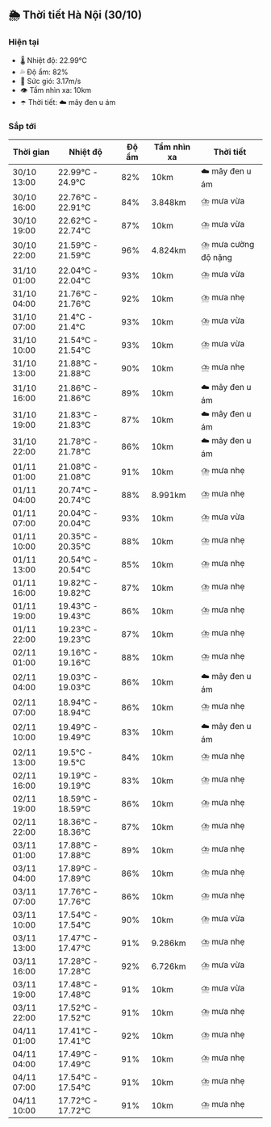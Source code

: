 ## 🌦️ Thời tiết Hà Nội (30/10)

### Hiện tại

- 🌡️ Nhiệt độ: 22.99℃
- 💦 Độ ẩm: 82%
- 💨 Sức gió: 3.17m/s
- 👁️ Tầm nhìn xa: 10km
- ☂️ Thời tiết: ☁️ mây đen u ám

### Sắp tới

| Thời gian | Nhiệt độ | Độ ẩm | Tầm nhìn xa | Thời tiết |
| --- | --- | --- | --- | --- |
| 30/10 13:00 | 22.99℃ - 24.9℃ | 82% | 10km | ☁️ mây đen u ám |
| 30/10 16:00 | 22.76℃ - 22.91℃ | 84% | 3.848km | ⛈️ mưa vừa |
| 30/10 19:00 | 22.62℃ - 22.74℃ | 87% | 10km | ⛈️ mưa vừa |
| 30/10 22:00 | 21.59℃ - 21.59℃ | 96% | 4.824km | ⛈️ mưa cường độ nặng |
| 31/10 01:00 | 22.04℃ - 22.04℃ | 93% | 10km | ⛈️ mưa vừa |
| 31/10 04:00 | 21.76℃ - 21.76℃ | 92% | 10km | ⛈️ mưa nhẹ |
| 31/10 07:00 | 21.4℃ - 21.4℃ | 93% | 10km | ⛈️ mưa vừa |
| 31/10 10:00 | 21.54℃ - 21.54℃ | 93% | 10km | ⛈️ mưa vừa |
| 31/10 13:00 | 21.88℃ - 21.88℃ | 90% | 10km | ⛈️ mưa nhẹ |
| 31/10 16:00 | 21.86℃ - 21.86℃ | 89% | 10km | ☁️ mây đen u ám |
| 31/10 19:00 | 21.83℃ - 21.83℃ | 87% | 10km | ☁️ mây đen u ám |
| 31/10 22:00 | 21.78℃ - 21.78℃ | 86% | 10km | ☁️ mây đen u ám |
| 01/11 01:00 | 21.08℃ - 21.08℃ | 91% | 10km | ⛈️ mưa nhẹ |
| 01/11 04:00 | 20.74℃ - 20.74℃ | 88% | 8.991km | ⛈️ mưa nhẹ |
| 01/11 07:00 | 20.04℃ - 20.04℃ | 93% | 10km | ⛈️ mưa vừa |
| 01/11 10:00 | 20.35℃ - 20.35℃ | 88% | 10km | ⛈️ mưa nhẹ |
| 01/11 13:00 | 20.54℃ - 20.54℃ | 85% | 10km | ⛈️ mưa nhẹ |
| 01/11 16:00 | 19.82℃ - 19.82℃ | 87% | 10km | ⛈️ mưa nhẹ |
| 01/11 19:00 | 19.43℃ - 19.43℃ | 86% | 10km | ⛈️ mưa nhẹ |
| 01/11 22:00 | 19.23℃ - 19.23℃ | 87% | 10km | ⛈️ mưa nhẹ |
| 02/11 01:00 | 19.16℃ - 19.16℃ | 88% | 10km | ⛈️ mưa nhẹ |
| 02/11 04:00 | 19.03℃ - 19.03℃ | 86% | 10km | ☁️ mây đen u ám |
| 02/11 07:00 | 18.94℃ - 18.94℃ | 86% | 10km | ⛈️ mưa nhẹ |
| 02/11 10:00 | 19.49℃ - 19.49℃ | 83% | 10km | ☁️ mây đen u ám |
| 02/11 13:00 | 19.5℃ - 19.5℃ | 84% | 10km | ⛈️ mưa nhẹ |
| 02/11 16:00 | 19.19℃ - 19.19℃ | 83% | 10km | ⛈️ mưa nhẹ |
| 02/11 19:00 | 18.59℃ - 18.59℃ | 86% | 10km | ⛈️ mưa nhẹ |
| 02/11 22:00 | 18.36℃ - 18.36℃ | 87% | 10km | ⛈️ mưa nhẹ |
| 03/11 01:00 | 17.88℃ - 17.88℃ | 89% | 10km | ⛈️ mưa nhẹ |
| 03/11 04:00 | 17.89℃ - 17.89℃ | 86% | 10km | ⛈️ mưa nhẹ |
| 03/11 07:00 | 17.76℃ - 17.76℃ | 86% | 10km | ⛈️ mưa nhẹ |
| 03/11 10:00 | 17.54℃ - 17.54℃ | 90% | 10km | ⛈️ mưa vừa |
| 03/11 13:00 | 17.47℃ - 17.47℃ | 91% | 9.286km | ⛈️ mưa nhẹ |
| 03/11 16:00 | 17.28℃ - 17.28℃ | 92% | 6.726km | ⛈️ mưa vừa |
| 03/11 19:00 | 17.48℃ - 17.48℃ | 91% | 10km | ⛈️ mưa vừa |
| 03/11 22:00 | 17.52℃ - 17.52℃ | 91% | 10km | ⛈️ mưa nhẹ |
| 04/11 01:00 | 17.41℃ - 17.41℃ | 92% | 10km | ⛈️ mưa nhẹ |
| 04/11 04:00 | 17.49℃ - 17.49℃ | 91% | 10km | ⛈️ mưa nhẹ |
| 04/11 07:00 | 17.54℃ - 17.54℃ | 91% | 10km | ⛈️ mưa nhẹ |
| 04/11 10:00 | 17.72℃ - 17.72℃ | 91% | 10km | ⛈️ mưa nhẹ |
